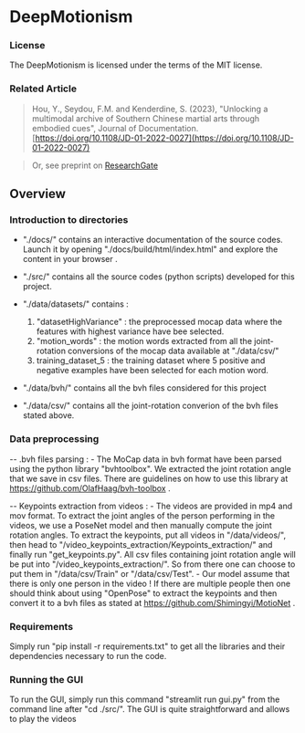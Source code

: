 # DeepMotionism

### License
The DeepMotionism is licensed under the terms of the MIT license.

### Related Article

> Hou, Y., Seydou, F.M. and Kenderdine, S. (2023), "Unlocking a multimodal archive of Southern Chinese martial arts through embodied cues", Journal of Documentation. [https://doi.org/10.1108/JD-01-2022-0027](https://doi.org/10.1108/JD-01-2022-0027) 

> Or, see preprint on [ResearchGate](https://www.researchgate.net/publication/370497096_Unlocking_a_multimodal_archive_of_Southern_Chinese_martial_arts_through_embodied_cues)


## Overview 


### Introduction to directories

- "./docs/" contains an interactive documentation of the source codes. Launch it by opening "./docs/build/html/index.html" and explore the content in your browser .


- "./src/" contains all the source codes (python scripts) developed for this project.

- "./data/datasets/" contains : 
	1. "datasetHighVariance" : the preprocessed mocap data where the features with highest variance have bee selected.
	2. "motion_words" : the motion words extracted from all the joint-rotation conversions of the mocap data available at "./data/csv/"
	3. training_dataset_5 : the training dataset where 5 positive and negative examples have been selected for each motion word.

- "./data/bvh/" contains all the bvh files considered for this project

- "./data/csv/" contains all the joint-rotation converion of the bvh files stated above.
	

### Data preprocessing

-- .bvh files parsing :
    - The MoCap data in bvh format have been parsed using the python library "bvhtoolbox". We extracted the joint rotation angle that we save in csv files.
      There are guidelines on how to use this library at https://github.com/OlafHaag/bvh-toolbox .

-- Keypoints extraction from videos :
    - The videos are provided in mp4 and mov format. To extract the joint angles of the person performing in the videos, we use a PoseNet model and then manually compute the joint rotation angles.
      To extract the keypoints, put all videos in "/data/videos/", then head to "/video_keypoints_extraction/Keypoints_extraction/" and finally run "get_keypoints.py". 
      All csv files containing joint rotation angle will be put into "/video_keypoints_extraction/". So from there one can choose to put them in "/data/csv/Train" or "/data/csv/Test".
    - Our model assume that there is only one person in the video ! If there are multiple people then one should think about using "OpenPose" to extract the keypoints and then convert it to a bvh files as stated at https://github.com/Shimingyi/MotioNet .
    
    
### Requirements
Simply run "pip install -r requirements.txt" to get all the libraries and their dependencies necessary to run the code.


### Running the GUI
To run the GUI, simply run this command "streamlit run gui.py" from the command line after "cd ./src/".
The GUI is quite straightforward and allows to play the videos

